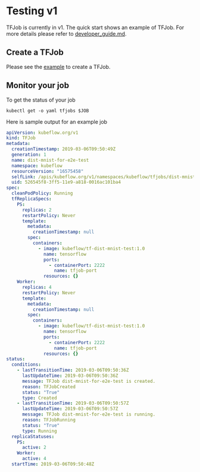 # Testing v1

TFJob is currently in v1. The quick start shows an example of TFJob.
For more details please refer to [developer_guide.md](development/developer_guide.md).

## Create a TFJob

Please see the [example](../examples/tensorflow/dist-mnist/README.md) to create a TFJob.

## Monitor your job

To get the status of your job

```
kubectl get -o yaml tfjobs $JOB
```

Here is sample output for an example job

```yaml
apiVersion: kubeflow.org/v1
kind: TFJob
metadata:
  creationTimestamp: 2019-03-06T09:50:49Z
  generation: 1
  name: dist-mnist-for-e2e-test
  namespace: kubeflow
  resourceVersion: "16575458"
  selfLink: /apis/kubeflow.org/v1/namespaces/kubeflow/tfjobs/dist-mnist-for-e2e-test
  uid: 526545f8-3ff5-11e9-a818-0016ac101ba4
spec:
  cleanPodPolicy: Running
  tfReplicaSpecs:
    PS:
      replicas: 2
      restartPolicy: Never
      template:
        metadata:
          creationTimestamp: null
        spec:
          containers:
            - image: kubeflow/tf-dist-mnist-test:1.0
              name: tensorflow
              ports:
                - containerPort: 2222
                  name: tfjob-port
              resources: {}
    Worker:
      replicas: 4
      restartPolicy: Never
      template:
        metadata:
          creationTimestamp: null
        spec:
          containers:
            - image: kubeflow/tf-dist-mnist-test:1.0
              name: tensorflow
              ports:
                - containerPort: 2222
                  name: tfjob-port
              resources: {}
status:
  conditions:
    - lastTransitionTime: 2019-03-06T09:50:36Z
      lastUpdateTime: 2019-03-06T09:50:36Z
      message: TFJob dist-mnist-for-e2e-test is created.
      reason: TFJobCreated
      status: "True"
      type: Created
    - lastTransitionTime: 2019-03-06T09:50:57Z
      lastUpdateTime: 2019-03-06T09:50:57Z
      message: TFJob dist-mnist-for-e2e-test is running.
      reason: TFJobRunning
      status: "True"
      type: Running
  replicaStatuses:
    PS:
      active: 2
    Worker:
      active: 4
  startTime: 2019-03-06T09:50:48Z
```
